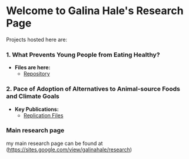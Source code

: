 # Welcome to Galina Hale's Research Page

Projects hosted here are:

 
### 1. **What Prevents Young People from Eating Healthy?**

- **Files are here:**
  - [Repository](https://github.com/GalinaHale/FoodChoice)

### 2. **Pace of Adoption of Alternatives to Animal-source Foods and Climate Goals**
 
- **Key Publications:**
  - [Replication Files](https://github.com/GalinaHale/FoodClimate)  

### Main research page ###

my main research page can be found at (https://sites.google.com/view/galinahale/research)

